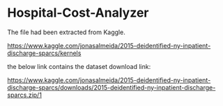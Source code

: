 # Hospital-Cost-Analyzer
The file had been extracted from Kaggle.

https://www.kaggle.com/jonasalmeida/2015-deidentified-ny-inpatient-discharge-sparcs/kernels


the below link contains the dataset download link:

https://www.kaggle.com/jonasalmeida/2015-deidentified-ny-inpatient-discharge-sparcs/downloads/2015-deidentified-ny-inpatient-discharge-sparcs.zip/1

